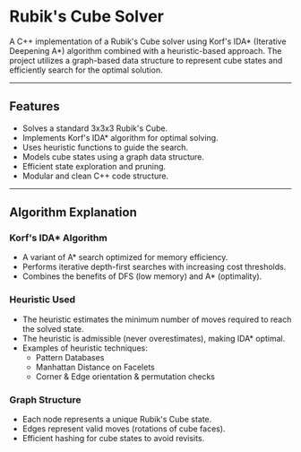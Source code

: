 # Rubik's Cube Solver

A C++ implementation of a Rubik's Cube solver using Korf's IDA* (Iterative Deepening A*) algorithm combined with a heuristic-based approach. The project utilizes a graph-based data structure to represent cube states and efficiently search for the optimal solution.

---

## Features

- Solves a standard 3x3x3 Rubik's Cube.
- Implements Korf's IDA* algorithm for optimal solving.
- Uses heuristic functions to guide the search.
- Models cube states using a graph data structure.
- Efficient state exploration and pruning.
- Modular and clean C++ code structure.

---

## Algorithm Explanation

### Korf's IDA* Algorithm
- A variant of A* search optimized for memory efficiency.
- Performs iterative depth-first searches with increasing cost thresholds.
- Combines the benefits of DFS (low memory) and A* (optimality).

### Heuristic Used
- The heuristic estimates the minimum number of moves required to reach the solved state.
- The heuristic is admissible (never overestimates), making IDA* optimal.
- Examples of heuristic techniques:
  - Pattern Databases
  - Manhattan Distance on Facelets
  - Corner & Edge orientation & permutation checks

### Graph Structure
- Each node represents a unique Rubik's Cube state.
- Edges represent valid moves (rotations of cube faces).
- Efficient hashing for cube states to avoid revisits.
